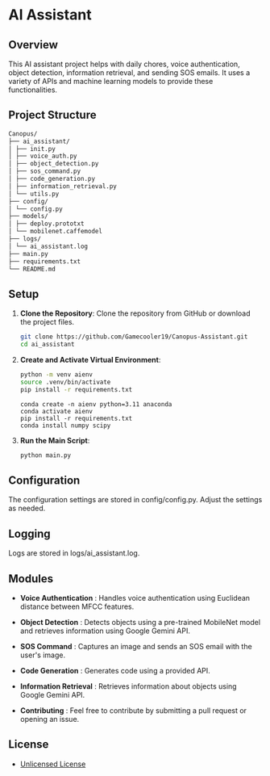 # AI Assistant

## Overview
This AI assistant project helps with daily chores, voice authentication, object detection, information retrieval, and sending SOS emails. It uses a variety of APIs and machine learning models to provide these functionalities.

## Project Structure

```sh
Canopus/
├── ai_assistant/
│ ├── init.py
│ ├── voice_auth.py
│ ├── object_detection.py
│ ├── sos_command.py
│ ├── code_generation.py
│ ├── information_retrieval.py
│ └── utils.py
├── config/
│ └── config.py
├── models/
│ ├── deploy.prototxt
│ └── mobilenet.caffemodel
├── logs/
│ └── ai_assistant.log
├── main.py
├── requirements.txt
└── README.md
````


## Setup

1. **Clone the Repository**: Clone the repository from GitHub or download the project files.
   ```sh
   git clone https://github.com/Gamecooler19/Canopus-Assistant.git
   cd ai_assistant
   ```
2. **Create and Activate Virtual Environment**:
    ```sh
    python -m venv aienv
    source .venv/bin/activate
    pip install -r requirements.txt
    ```
    ```
    conda create -n aienv python=3.11 anaconda
    conda activate aienv
    pip install -r requirements.txt
    conda install numpy scipy
    ```
3. **Run the Main Script**:
   ```sh
   python main.py
   ```
   
## Configuration
The configuration settings are stored in config/config.py. Adjust the settings as needed.

## Logging
Logs are stored in logs/ai_assistant.log.

## Modules
- **Voice Authentication** :
Handles voice authentication using Euclidean distance between MFCC features.

- **Object Detection** :
Detects objects using a pre-trained MobileNet model and retrieves information using Google Gemini API.

- **SOS Command** :
Captures an image and sends an SOS email with the user's image.

- **Code Generation** :
Generates code using a provided API.

- **Information Retrieval** :
Retrieves information about objects using Google Gemini API.

- **Contributing** :
Feel free to contribute by submitting a pull request or opening an issue.

## License
- [Unlicensed License](LICENSE)
